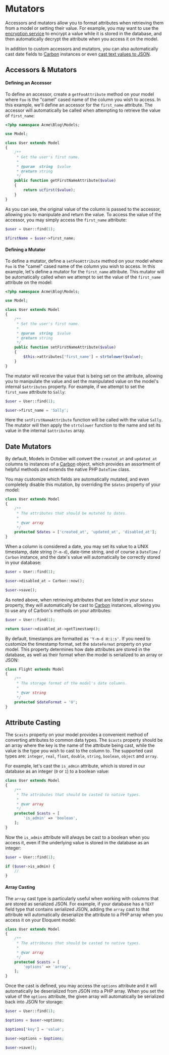 # Mutators

Accessors and mutators allow you to format attributes when retrieving them from a model or setting their value. For example, you may want to use the [encryption service](../services/encryption.md) to encrypt a value while it is stored in the database, and then automatically decrypt the attribute when you access it on the model.

In addition to custom accessors and mutators, you can also automatically cast date fields to [Carbon](https://github.com/briannesbitt/Carbon) instances or even [cast text values to JSON](#oc-attribute-casting).

<a id="oc-accessors-mutators"></a>
## Accessors & Mutators

#### Defining an Accessor

To define an accessor, create a `getFooAttribute` method on your model where `Foo` is the "camel" cased name of the column you wish to access. In this example, we'll define an accessor for the `first_name` attribute. The accessor will automatically be called when attempting to retrieve the value of `first_name`:

```php
<?php namespace Acme\Blog\Models;

use Model;

class User extends Model
{
    /**
     * Get the user's first name.
     *
     * @param  string  $value
     * @return string
     */
    public function getFirstNameAttribute($value)
    {
        return ucfirst($value);
    }
}
```

As you can see, the original value of the column is passed to the accessor, allowing you to manipulate and return the value. To access the value of the accessor, you may simply access the `first_name` attribute:

```php
$user = User::find(1);

$firstName = $user->first_name;
```

#### Defining a Mutator

To define a mutator, define a `setFooAttribute` method on your model where `Foo` is the "camel" cased name of the column you wish to access. In this example, let's define a mutator for the `first_name` attribute. This mutator will be automatically called when we attempt to set the value of the `first_name` attribute on the model:

```php
<?php namespace Acme\Blog\Models;

use Model;

class User extends Model
{
    /**
     * Set the user's first name.
     *
     * @param  string  $value
     * @return string
     */
    public function setFirstNameAttribute($value)
    {
        $this->attributes['first_name'] = strtolower($value);
    }
}
```

The mutator will receive the value that is being set on the attribute, allowing you to manipulate the value and set the manipulated value on the model's internal `$attributes` property. For example, if we attempt to set the `first_name` attribute to `Sally`:

```php
$user = User::find(1);

$user->first_name = 'Sally';
```

Here the `setFirstNameAttribute` function will be called with the value `Sally`. The mutator will then apply the `strtolower` function to the name and set its value in the internal `$attributes` array.

## Date Mutators

By default, Models in October will convert the `created_at` and `updated_at` columns to instances of a [Carbon](https://github.com/briannesbitt/Carbon) object, which provides an assortment of helpful methods and extends the native PHP `DateTime` class.

You may customize which fields are automatically mutated, and even completely disable this mutation, by overriding the `$dates` property of your model:

```php
class User extends Model
{
    /**
     * The attributes that should be mutated to dates.
     *
     * @var array
     */
    protected $dates = ['created_at', 'updated_at', 'disabled_at'];
}
```

When a column is considered a date, you may set its value to a UNIX timestamp, date string (`Y-m-d`), date-time string, and of course a `DateTime` / `Carbon` instance, and the date's value will automatically be correctly stored in your database:

```php
$user = User::find(1);

$user->disabled_at = Carbon::now();

$user->save();
```

As noted above, when retrieving attributes that are listed in your `$dates` property, they will automatically be cast to [Carbon](https://github.com/briannesbitt/Carbon) instances, allowing you to use any of Carbon's methods on your attributes:

```php
$user = User::find(1);

return $user->disabled_at->getTimestamp();
```

By default, timestamps are formatted as `'Y-m-d H:i:s'`. If you need to customize the timestamp format, set the `$dateFormat` property on your model. This property determines how date attributes are stored in the database, as well as their format when the model is serialized to an array or JSON:

```php
class Flight extends Model
{
    /**
     * The storage format of the model's date columns.
     *
     * @var string
     */
    protected $dateFormat = 'U';
}
```

<a id="oc-attribute-casting"></a>
## Attribute Casting

The `$casts` property on your model provides a convenient method of converting attributes to common data types. The `$casts` property should be an array where the key is the name of the attribute being cast, while the value is the type you wish to cast to the column to. The supported cast types are: `integer`, `real`, `float`, `double`, `string`, `boolean`, `object` and `array`.

For example, let's cast the `is_admin` attribute, which is stored in our database as an integer (`0` or `1`) to a boolean value:

```php
class User extends Model
{
    /**
     * The attributes that should be casted to native types.
     *
     * @var array
     */
    protected $casts = [
        'is_admin' => 'boolean',
    ];
}
```

Now the `is_admin` attribute will always be cast to a boolean when you access it, even if the underlying value is stored in the database as an integer:

```php
$user = User::find(1);

if ($user->is_admin) {
    //
}
```

#### Array Casting

The `array` cast type is particularly useful when working with columns that are stored as serialized JSON. For example, if your database has a `TEXT` field type that contains serialized JSON, adding the `array` cast to that attribute will automatically deserialize the attribute to a PHP array when you access it on your Eloquent model:

```php
class User extends Model
{
    /**
     * The attributes that should be casted to native types.
     *
     * @var array
     */
    protected $casts = [
        'options' => 'array',
    ];
}
```

Once the cast is defined, you may access the `options` attribute and it will automatically be deserialized from JSON into a PHP array. When you set the value of the `options` attribute, the given array will automatically be serialized back into JSON for storage:

```php
$user = User::find(1);

$options = $user->options;

$options['key'] = 'value';

$user->options = $options;

$user->save();
```
